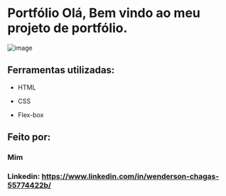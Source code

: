 # Portfólio Olá, Bem vindo ao meu projeto de portfólio.

![image]([portifolio/index.html](https://github.com/wendychagas/portifolio/blob/5860c3e9d25c74ee89fc566e1d85d0115b7760d8/portifolio/index.html))

## Ferramentas utilizadas:

* HTML

* CSS

* Flex-box

## Feito por:

### Mim

### Linkedin: https://www.linkedin.com/in/wenderson-chagas-55774422b/
